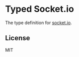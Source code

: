 # Typed Socket.io

The type definition for [socket.io](https://github.com/socketio/socket.io).

## License

MIT
